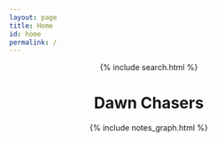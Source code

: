 ```yaml
---
layout: page
title: Home
id: home
permalink: /
---
```


<center>
{% include search.html %}

<!--{% include video-holder.html url="https://www.youtube.com/embed/cHf6XCefXVQ" width="560" height="315" %}-->

<h1>Dawn Chasers</h1>

{% include notes_graph.html %}
</center>